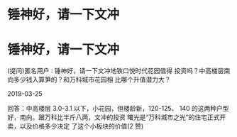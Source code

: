# 锤神好，请一下文冲

# 锤神好，请一下文冲

(提问)匿名用户 : 锤神好，请一下文冲地铁口悦时代花园值得 投资吗？中高楼层南向多少钱入算笋的？和万科城市花园相 比哪个升值潜力大？

2019-03-25

回答：中高楼层 3.0-3.1 以下，小花园，但楼龄新，120-125、 140 的这两种户型好，南向。跟万科比半斤八两，文冲的投资 曙光是“万科城市之光”的住宅正式开卖，以及价格多少决定 了这个小板块的价值(2 赞)